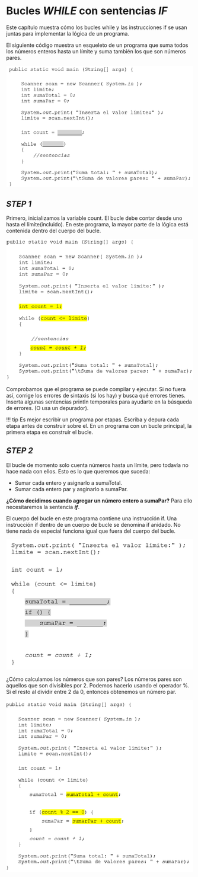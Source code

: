 # Bucles _WHILE_ con sentencias _IF_

Este capítulo muestra cómo los bucles while y las instrucciones if se usan juntas para implementar la lógica de un programa.

El siguiente código muestra un esqueleto de un programa que suma todos los números enteros hasta un límite y suma también los que son números pares.

![Java](../img/ud22whileif1.png)

## _STEP 1_

Primero, inicializamos la variable count. El bucle debe contar desde uno hasta el límite(incluido).
En este programa, la mayor parte de la lógica está contenida dentro del cuerpo del bucle.

![Java](../img/ud22whileif2.png)

Comprobamos que el programa se puede compilar y ejecutar. Si no fuera así, corrige los errores de sintaxis (si los hay) y busca qué errores tienes. Inserta algunas sentencias println temporales para ayudarte en la búsqueda de errores. (O usa un depurador).

!!! tip
    Es mejor escribir un programa por etapas. Escriba y depura cada etapa antes de construir sobre el. En un programa con un bucle principal, la primera etapa es construir el bucle.

## _STEP 2_

El bucle de momento solo cuenta números hasta un límite, pero todavía no hace nada con ellos. Esto es lo que queremos que suceda:

+ Sumar cada entero y asignarlo a sumaTotal.
+ Sumar cada entero par y asginarlo a sumaPar.

**¿Cómo decidimos cuando agregar un número entero a sumaPar?**
Para ello necesitaremos la sentencia **_if_**.

El cuerpo del bucle en este programa contiene una instrucción if. Una instrucción if dentro de un cuerpo de bucle se denomina if anidado. No tiene nada de especial funciona igual que fuera del cuerpo del bucle.

![Java](../img/ud22whileif3.png)

¿Cómo calculamos los números que son pares? Los números pares son aquellos que son divisibles por 2.
Podemos hacerlo usando el operador %. Si el resto al dividir entre 2 da 0, entonces obtenemos un número par.

![Java](../img/ud22whileif4.png)
